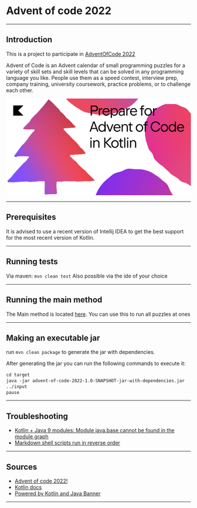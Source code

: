 # Advent of code 2022

---

## Introduction

This is a project to participate in [AdventOfCode 2022](https://adventofcode.com/2022)

Advent of Code is an Advent calendar of small programming puzzles for a variety of skill sets and skill levels that can
be solved in any programming language you like. People use them as a speed contest, interview prep, company training,
university coursework, practice problems, or to challenge each other.

![prepare](src/main/resources/img.png)

---

## Prerequisites

It is advised to use a recent version of Intellij IDEA to get the best support for the most recent version of Kotlin.

---

## Running tests

Via maven: `mvn clean test`
Also possible via the ide of your choice

---

## Running the main method

The Main method is located [here](src/main/kotlin/aoc/Launcher.kt). You can use this to run all puzzles at ones

---

## Making an executable jar

run `mvn clean package` to generate the jar with dependencies.

After generating the jar you can run the following commands to execute it:

```shell
cd target
java -jar advent-of-code-2022-1.0-SNAPSHOT-jar-with-dependencies.jar ../input
pause
```

---

## Troubleshooting

- [Kotlin + Java 9 modules: Module java.base cannot be found in the module graph](https://www.appsloveworld.com/kotlin/100/7/kotlin-java-9-modules-module-java-base-cannot-be-found-in-the-module-graph)
- [Markdown shell scripts run in reverse order](https://youtrack.jetbrains.com/issue/IDEA-294997/Markdown-shell-scripts-run-in-reverse-order)

---

## Sources

- [Advent of code 2022!](http://patorjk.com/software/taag/#p=display&f=Cursive&t=Advent%20of%20code%202022!)
- [Kotlin docs](https://kotlinlang.org/docs/home.html)
- [Powered by Kotlin and Java Banner](http://patorjk.com/software/taag/#p=display&f=Cursive&t=Powered%20by%20Kotlin%20and%20Java)

---
